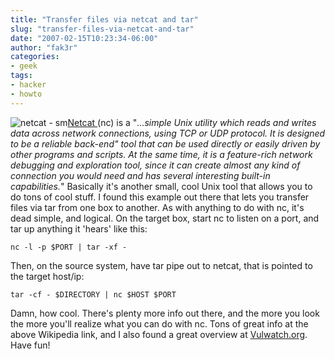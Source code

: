 ```yaml
---
title: "Transfer files via netcat and tar"
slug: "transfer-files-via-netcat-and-tar"
date: "2007-02-15T10:23:34-06:00"
author: "fak3r"
categories:
- geek
tags:
- hacker
- howto
---
```


![netcat - sm](http://fak3r.com/wp-content/uploads/2007/02/200px-netcat.png)[Netcat ](http://en.wikipedia.org/wiki/Netcat)(nc) is a "_...simple Unix utility which reads and writes data across network connections, using TCP or UDP protocol. It is designed to be a reliable back-end" tool that can be used directly or easily driven by other programs and scripts. At the same time, it is a feature-rich network debugging and exploration tool, since it can create almost any kind of connection you would need and has several interesting built-in capabilities._"  Basically it's another small, cool Unix tool that allows you to do tons of cool stuff.  I found this example out there that lets you transfer files via tar from one box to another.  As with anything to do with nc, it's dead simple, and logical.  On the target box, start nc to listen on a port, and tar up anything it 'hears' like this:

`nc -l -p $PORT | tar -xf -`

Then, on the source system, have tar pipe out to netcat, that is pointed to the target host/ip:

`tar -cf - $DIRECTORY | nc $HOST $PORT`

Damn, how cool.  There's plenty more info out there, and the more you look the more you'll realize what you can do with nc.   Tons of great info at the above Wikipedia link, and I also found a great overview at [Vulwatch.org](http://www.vulnwatch.org/netcat/readme.html).  Have fun!
